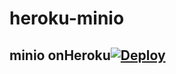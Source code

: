 # heroku-minio

## minio onHeroku[![Deploy](https://www.herokucdn.com/deploy/button.png)](https://heroku.com/deploy)

